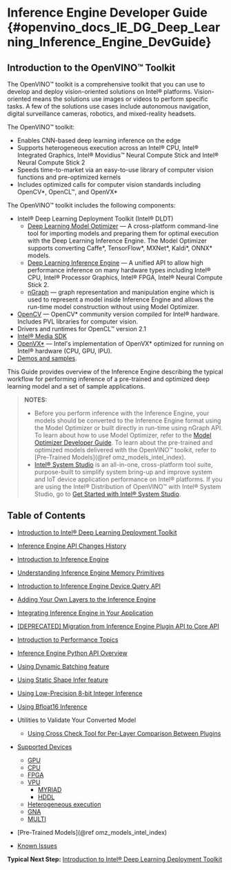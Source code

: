 # Inference Engine Developer Guide {#openvino_docs_IE_DG_Deep_Learning_Inference_Engine_DevGuide}

## Introduction to the OpenVINO™ Toolkit

The OpenVINO™ toolkit is a comprehensive toolkit that you can use to develop and deploy vision-oriented solutions on
Intel® platforms. Vision-oriented means the solutions use images or videos to perform specific tasks.
A few of the solutions use cases include autonomous navigation, digital surveillance cameras, robotics,
and mixed-reality headsets.

The OpenVINO™ toolkit:

* Enables CNN-based deep learning inference on the edge
* Supports heterogeneous execution across an Intel&reg; CPU, Intel&reg; Integrated Graphics, Intel&reg; Movidius&trade; Neural Compute Stick and Intel&reg; Neural Compute Stick 2
* Speeds time-to-market via an easy-to-use library of computer vision functions and pre-optimized kernels
* Includes optimized calls for computer vision standards including OpenCV\*, OpenCL&trade;, and OpenVX\*

The OpenVINO™ toolkit includes the following components:

* Intel® Deep Learning Deployment Toolkit (Intel® DLDT)
    - [Deep Learning Model Optimizer](../MO_DG/Deep_Learning_Model_Optimizer_DevGuide.md) — A cross-platform command-line tool for importing models and
    preparing them for optimal execution with the Deep Learning Inference Engine. The Model Optimizer supports converting Caffe*,
    TensorFlow*, MXNet*, Kaldi*, ONNX* models.
    - [Deep Learning Inference Engine](inference_engine_intro.md) — A unified API to allow high performance inference on many hardware types
    including Intel® CPU, Intel® Processor Graphics, Intel® FPGA, Intel® Neural Compute Stick 2.
    - [nGraph](../nGraph_DG/nGraph_dg.md) — graph representation and manipulation engine which is used to represent a model inside Inference Engine and allows the run-time model construction without using Model Optimizer.
* [OpenCV](https://docs.opencv.org/) — OpenCV* community version compiled for Intel® hardware.
Includes PVL libraries for computer vision.
* Drivers and runtimes for OpenCL™ version 2.1
* [Intel® Media SDK](https://software.intel.com/en-us/media-sdk)
* [OpenVX*](https://software.intel.com/en-us/cvsdk-ovx-guide) — Intel's implementation of OpenVX*
optimized for running on Intel® hardware (CPU, GPU, IPU).
* [Demos and samples](Samples_Overview.md).


This Guide provides overview of the Inference Engine describing the typical workflow for performing
inference of a pre-trained and optimized deep learning model and a set of sample applications.

> **NOTES:** 
> - Before you perform inference with the Inference Engine, your models should be converted to the Inference Engine format using the Model Optimizer or built directly in run-time using nGraph API. To learn about how to use Model Optimizer, refer to the [Model Optimizer Developer Guide](../MO_DG/Deep_Learning_Model_Optimizer_DevGuide.md). To learn about the pre-trained and optimized models delivered with the OpenVINO™ toolkit, refer to [Pre-Trained Models](@ref omz_models_intel_index).
> - [Intel® System Studio](https://software.intel.com/en-us/system-studio) is an all-in-one, cross-platform tool suite, purpose-built to simplify system bring-up and improve system and IoT device application performance on Intel® platforms. If you are using the Intel® Distribution of OpenVINO™ with Intel® System Studio, go to [Get Started with Intel® System Studio](https://software.intel.com/en-us/articles/get-started-with-openvino-and-intel-system-studio-2019).


## Table of Contents

* [Introduction to Intel® Deep Learning Deployment Toolkit](Introduction.md)

* [Inference Engine API Changes History](API_Changes.md)

* [Introduction to Inference Engine](inference_engine_intro.md)

* [Understanding Inference Engine Memory Primitives](Memory_primitives.md)

* [Introduction to Inference Engine Device Query API](InferenceEngine_QueryAPI.md)

* [Adding Your Own Layers to the Inference Engine](Extensibility_DG/Intro.md)

* [Integrating Inference Engine in Your Application](Integrate_with_customer_application_new_API.md)

* [[DEPRECATED] Migration from Inference Engine Plugin API to Core API](Migration_CoreAPI.md)

* [Introduction to Performance Topics](Intro_to_Performance.md)

* [Inference Engine Python API Overview](../../inference-engine/ie_bridges/python/docs/api_overview.md)

* [Using Dynamic Batching feature](DynamicBatching.md)

* [Using Static Shape Infer feature](ShapeInference.md)

* [Using Low-Precision 8-bit Integer Inference](Int8Inference.md)

* [Using Bfloat16 Inference](Bfloat16Inference.md)

* Utilities to Validate Your Converted Model
    * [Using Cross Check Tool for Per-Layer Comparison Between Plugins](../../inference-engine/tools/cross_check_tool/README.md)

* [Supported Devices](supported_plugins/Supported_Devices.md)
    * [GPU](supported_plugins/CL_DNN.md)
    * [CPU](supported_plugins/CPU.md)
    * [FPGA](supported_plugins/FPGA.md)
    * [VPU](supported_plugins/VPU.md)
      * [MYRIAD](supported_plugins/MYRIAD.md)
      * [HDDL](supported_plugins/HDDL.md)
    * [Heterogeneous execution](supported_plugins/HETERO.md)
    * [GNA](supported_plugins/GNA.md)
    * [MULTI](supported_plugins/MULTI.md)

* [Pre-Trained Models](@ref omz_models_intel_index)

* [Known Issues](Known_Issues_Limitations.md)

**Typical Next Step:** [Introduction to Intel® Deep Learning Deployment Toolkit](Introduction.md)
